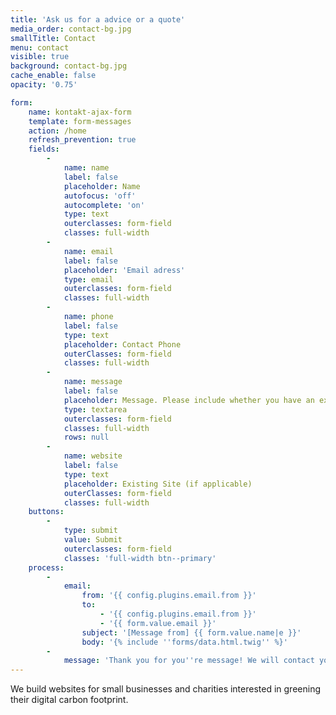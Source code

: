 ```yaml
---
title: 'Ask us for a advice or a quote'
media_order: contact-bg.jpg
smallTitle: Contact
menu: contact
visible: true
background: contact-bg.jpg
cache_enable: false
opacity: '0.75'

form:
    name: kontakt-ajax-form
    template: form-messages
    action: /home
    refresh_prevention: true
    fields:
        -
            name: name
            label: false
            placeholder: Name
            autofocus: 'off'
            autocomplete: 'on'
            type: text
            outerclasses: form-field
            classes: full-width
        -
            name: email
            label: false
            placeholder: 'Email adress'
            type: email
            outerclasses: form-field
            classes: full-width
        -
            name: phone
            label: false
            type: text
            placeholder: Contact Phone
            outerClasses: form-field
            classes: full-width
        -
            name: message
            label: false
            placeholder: Message. Please include whether you have an existing website.
            type: textarea
            outerclasses: form-field
            classes: full-width
            rows: null
        -
            name: website
            label: false
            type: text
            placeholder: Existing Site (if applicable)
            outerClasses: form-field
            classes: full-width
    buttons:
        -
            type: submit
            value: Submit
            outerclasses: form-field
            classes: 'full-width btn--primary'
    process:
        -
            email:
                from: '{{ config.plugins.email.from }}'
                to:
                    - '{{ config.plugins.email.from }}'
                    - '{{ form.value.email }}'
                subject: '[Message from] {{ form.value.name|e }}'
                body: '{% include ''forms/data.html.twig'' %}'
        -
            message: 'Thank you for you''re message! We will contact you shortly'
---
```


We build websites for small businesses and charities interested in greening their digital carbon footprint.